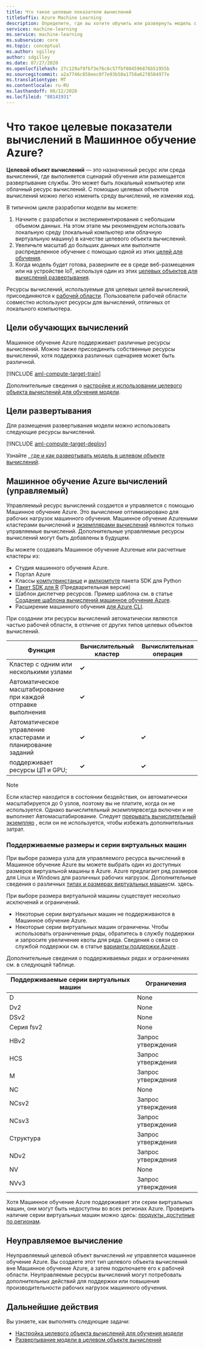 ```yaml
---
title: Что такое целевые показатели вычислений
titleSuffix: Azure Machine Learning
description: Определите, где вы хотите обучить или развернуть модель с помощью Машинное обучение Azure.
services: machine-learning
ms.service: machine-learning
ms.subservice: core
ms.topic: conceptual
ms.author: sgilley
author: sdgilley
ms.date: 07/27/2020
ms.openlocfilehash: 27c129af9fbf3e76c6c57fbf084596876b51955b
ms.sourcegitcommit: a2a7746c858eec0f7e93b50a1758a6278504977e
ms.translationtype: MT
ms.contentlocale: ru-RU
ms.lasthandoff: 08/12/2020
ms.locfileid: "88141931"
---
```

#  <a name="what-are-compute-targets-in-azure-machine-learning"></a>Что такое целевые показатели вычислений в Машинное обучение Azure? 

**Целевой объект вычислений** — это назначенный ресурс или среда вычислений, где выполняется сценарий обучения или размещается развертывание службы. Это может быть локальный компьютер или облачный ресурс вычислений. С помощью целевых объектов вычислений можно легко изменить среду вычислений, не изменяя код.  

В типичном цикле разработки модели вы можете:
1. Начните с разработки и экспериментирования с небольшим объемом данных. На этом этапе мы рекомендуем использовать локальную среду (локальный компьютер или облачную виртуальную машину) в качестве целевого объекта вычислений. 
2. Увеличьте масштаб до больших данных или выполните распределенное обучение с помощью одной из этих [целей для обучения](#train).  
3. Когда модель будет готова, разверните ее в среде веб-размещения или на устройстве IoT, используя один из этих [целевых объектов для вычислений развертывания](#deploy).

Ресурсы вычислений, используемые для целевых целей вычислений, присоединяются к [рабочей области](concept-workspace.md). Пользователи рабочей области совместно используют ресурсы для вычислений, отличных от локального компьютера.

## <a name="training-compute-targets"></a><a name="train"></a>Цели обучающих вычислений

Машинное обучение Azure поддерживает различные ресурсы вычислений.  Можно также присоединить собственные ресурсы вычислений, хотя поддержка различных сценариев может быть различной.

[!INCLUDE [aml-compute-target-train](../../includes/aml-compute-target-train.md)]

Дополнительные сведения о [настройке и использовании целевого объекта вычислений для обучения модели](how-to-set-up-training-targets.md).

## <a name="deployment-targets"></a><a name="deploy"></a>Цели развертывания

Для размещения развертывания модели можно использовать следующие ресурсы вычислений.

[!INCLUDE [aml-compute-target-deploy](../../includes/aml-compute-target-deploy.md)]

Узнайте [, где и как развертывать модель в целевом объекте вычислений](how-to-deploy-and-where.md).

<a name="amlcompute"></a>
## <a name="azure-machine-learning-compute-managed"></a>Машинное обучение Azure вычислений (управляемый)

Управляемый ресурс вычислений создается и управляется с помощью Машинное обучение Azure. Это вычисление оптимизировано для рабочих нагрузок машинного обучения. Машинное обучение Azureными кластерами вычислений и [экземплярами вычислений](concept-compute-instance.md) являются только управляемые вычислений. Дополнительные управляемые ресурсы вычислений могут быть добавлены в будущем.

Вы можете создавать Машинное обучение Azureные или расчетные кластеры из:
* Студия машинного обучения Azure.
* Портал Azure
* Классы [компутеинстанце](https://docs.microsoft.com/python/api/azureml-core/azureml.core.compute.computeinstance(class)?view=azure-ml-py) и [амлкомпуте](https://docs.microsoft.com/python/api/azureml-core/azureml.core.compute.amlcompute(class)?view=azure-ml-py) пакета SDK для Python
* [Пакет SDK для R](https://azure.github.io/azureml-sdk-for-r/reference/index.html#section-compute-targets) (Предварительная версия)
* Шаблон диспетчер ресурсов. Пример шаблона см. в статье [Создание шаблона вычислений машинное обучение Azure](https://github.com/Azure/azure-quickstart-templates/tree/master/101-machine-learning-compute-create-amlcompute).
* Расширение машинного обучения [для Azure CLI](reference-azure-machine-learning-cli.md#resource-management).  

При создании эти ресурсы вычислений автоматически являются частью рабочей области, в отличие от других типов целевых объектов вычислений.


|Функция  |Вычислительный кластер  |Вычислительная операция  |
|---------|---------|---------|
|Кластер с одним или несколькими узлами     |    **&check;**       |         |
|Автоматическое масштабирование при каждой отправке выполнения     |     **&check;**      |         |
|Автоматическое управление кластерами и планирование заданий     |   **&check;**        |     **&check;**      |
|поддерживает ресурсы ЦП и GPU;     |  **&check;**         |    **&check;**       |


> [!NOTE]
> Если кластер находится в состоянии бездействия, он автоматически масштабируется до 0 узлов, поэтому вы не платите, когда он не используется.  Однако вычислительный *экземпляр*всегда включен и не выполняет Автомасштабирование.  Следует [прерывать вычислительный экземпляр](tutorial-1st-experiment-sdk-train.md#stop-the-compute-instance) , если он не используется, чтобы избежать дополнительных затрат.

### <a name="supported-vm-series-and-sizes"></a>Поддерживаемые размеры и серии виртуальных машин

При выборе размера узла для управляемого ресурса вычислений в Машинное обучение Azure вы можете выбрать один из доступных размеров виртуальной машины в Azure. Azure предлагает ряд размеров для Linux и Windows для различных рабочих нагрузок. Дополнительные сведения о различных [типах и размерах виртуальных машин](https://docs.microsoft.com/azure/virtual-machines/linux/sizes)см. здесь.

При выборе размера виртуальной машины существует несколько исключений и ограничений.
* Некоторые серии виртуальных машин не поддерживаются в Машинное обучение Azure.
* Некоторые серии виртуальных машин ограничены. Чтобы использовать ограниченные ряды, обратитесь в службу поддержки и запросите увеличение квоты для ряда. Сведения о связи со службой поддержки см. в статье [варианты поддержки Azure](https://azure.microsoft.com/support/options/) .

Дополнительные сведения о поддерживаемых рядах и ограничениях см. в следующей таблице. 

| **Поддерживаемые серии виртуальных машин**  | **Ограничения** |
|------------|------------|
| D | None |
| Dv2 | None |  
| DSv2 | None |  
| Серия fsv2 | None | 
| HBv2 | Запрос утверждения |  
| HCS | Запрос утверждения |  
| M | Запрос утверждения |
| NC | None |    
| NCsv2 | Запрос утверждения |
| NCsv3 | Запрос утверждения |  
| Структура | Запрос утверждения |
| NDv2 | Запрос утверждения |
| NV | None |
| NVv3 | Запрос утверждения | 


Хотя Машинное обучение Azure поддерживает эти серии виртуальных машин, они могут быть недоступны во всех регионах Azure. Проверить наличие серии виртуальных машин можно здесь: [продукты, доступные по регионам](https://azure.microsoft.com/global-infrastructure/services/?products=virtual-machines).

## <a name="unmanaged-compute"></a>Неуправляемое вычисление

Неуправляемый целевой объект вычислений *не* управляется машинное обучение Azure. Вы создаете этот тип целевого объекта вычислений вне Машинное обучение Azure, а затем подключаете его к рабочей области. Неуправляемые ресурсы вычислений могут потребовать дополнительных действий для поддержки или повышения производительности рабочих нагрузок машинного обучения.

## <a name="next-steps"></a>Дальнейшие действия

Вы узнаете, как выполнять следующие задачи:
* [Настройка целевого объекта вычислений для обучения модели](how-to-set-up-training-targets.md)
* [Развертывание модели в целевом объекте вычислений](how-to-deploy-and-where.md)
